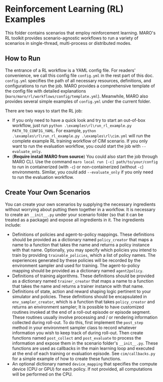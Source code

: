 # Reinforcement Learning (RL) Examples

This folder contains scenarios that employ reinforcement learning. MARO's RL toolkit provides scenario-agnostic workflows to run a variety of scenarios in single-thread, multi-process or distributed modes.

## How to Run

The entrance of a RL workflow is a YAML config file. For readers' convenience, we call this config file `config.yml` in the rest part of this doc. `config.yml` specifies the path of all necessary resources, definitions, and configurations to run the job. MARO provides a comprehensive template of the config file with detailed explanations (`maro/maro/rl/workflows/config/template.yml`). Meanwhile, MARO also provides several simple examples of `config.yml` under the current folder.

There are two ways to start the RL job:
- If you only need to have a quick look and try to start an out-of-box workflow, just run `python .\examples\rl\run_rl_example.py PATH_TO_CONFIG_YAML`. For example, `python .\examples\rl\run_rl_example.py .\examples\rl\cim.yml` will run the complete example RL training workflow of CIM scenario. If you only want to run the evaluation workflow, you could start the job with `--evaluate_only`.
- (**Require install MARO from source**) You could also start the job through MARO CLI. Use the command `maro local run [-c] path/to/your/config` to run in containerized (with `-c`) or non-containerized (without `-c`) environments. Similar, you could add `--evaluate_only` if you only need to run the evaluation workflow.

## Create Your Own Scenarios

You can create your own scenarios by supplying the necessary ingredients without worrying about putting them together in a workflow. It is necessary to create an ``__init__.py`` under your scenario folder (so that it can be treated as a package) and expose all ingredients in it. The ingredients include:
* Definitions of policies and agent-to-policy mappings. These definitions should be provided as a dictionary named ``policy_creator`` that maps a name to a function that takes the name and returns a policy instance with that name. Optionally, you may specify which policies you intend to train by providing ``trainable_policies``, which a list of policy names. The experiences generated by these policies will be recorded by the environment sampler and used for training. The agent-to-policy mapping should be provided as a dictionary named ``agent2policy``.
* Definitions of training algorithms. These definitions should be provided as a dictionary named ``trainer_creator`` that maps a name to a function that takes the name and returns a trainer instance with that name.
* Definitions of state, action and reward shaping logic pertinent to your simulator and policies.
These definitions should be encapsulated in ``env_sampler_creator``, which is a function that takes ``policy_creator`` and returns an environment sampler;
It is possible to have customized routines invoked at the end of a roll-out episode or episode segment. These routines usually involve processing and / or rendering information collected during roll-out. To do this, first implement the ``post_step`` method in your environment sampler class to record whatever information you wish to keep track of during roll-out. Then create functions named ``post_collect`` and ``post_evaluate`` to process the information and expose them in the scenario folder's ``__init__.py``. These functions are used as callbacks in the main learning loop and executed at the end of each training or evaluation episode. See ``cim/callbacks.py`` for a simple example of how to create these functions.
* An optional dictionary named ``device_mapping`` that specifies the compute device (CPU or GPU) for each policy. If not provided, all computations will be performed on the CPU.
